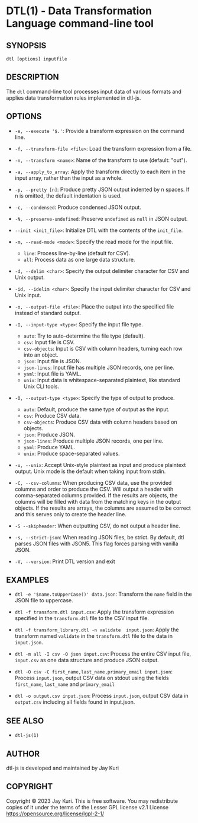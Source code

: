# DTL(1) - Data Transformation Language command-line tool

## SYNOPSIS

`dtl [options] inputfile`

## DESCRIPTION

The `dtl` command-line tool processes input data of various formats and applies data transformation rules implemented in dtl-js.

## OPTIONS

- `-e, --execute '$.'`:
  Provide a transform expression on the command line.

- `-f, --transform-file <file>`:
  Load the transform expression from a file.

- `-n, --transform <name>`:
  Name of the transform to use (default: "out").

- `-a, --apply_to_array`:
  Apply the transform directly to each item in the input array, rather than the input as a whole.

- `-p, --pretty [n]`:
  Produce pretty JSON output indented by n spaces. If n is omitted, the default indentation is used.

- `-c, --condensed`:
  Produce condensed JSON output.

- `-N, --preserve-undefined`:
  Preserve `undefined` as `null` in JSON output.

- `--init <init_file>`:
  Initialize DTL with the contents of the `init_file`.

- `-m, --read-mode <mode>`:
  Specify the read mode for the input file.
  - `line`: Process line-by-line (default for CSV).
  - `all`: Process data as one large data structure.

- `-d, --delim <char>`:
  Specify the output delimiter character for CSV and Unix output.

- `-id, --idelim <char>`:
  Specify the input delimiter character for CSV and Unix input.

- `-o, --output-file <file>`:
  Place the output into the specified file instead of standard output.

- `-I, --input-type <type>`:
  Specify the input file type.
  - `auto`: Try to auto-determine the file type (default).
  - `csv`: Input file is CSV.
  - `csv-objects`: Input is CSV with column headers, turning each row into an object.
  - `json`: Input file is JSON.
  - `json-lines`: Input file has multiple JSON records, one per line.
  - `yaml`: Input file is YAML.
  - `unix`: Input data is whitespace-separated plaintext, like standard Unix CLI tools.

- `-O, --output-type <type>`:
  Specify the type of output to produce.
  - `auto`: Default, produce the same type of output as the input.
  - `csv`: Produce CSV data.
  - `csv-objects`: Produce CSV data with column headers based on objects.
  - `json`: Produce JSON.
  - `json-lines`: Produce multiple JSON records, one per line.
  - `yaml`: Produce YAML.
  - `unix`: Produce space-separated values.

- `-u, --unix`:
  Accept Unix-style plaintext as input and produce plaintext output. Unix mode is the default when taking input from stdin.

- `-C, --csv-columns`:
  When producing CSV data, use the provided columns and order to produce the CSV. Will output a header with comma-separated columns provided. If the results are objects, the columns will be filled with data from the matching keys in the output objects. If the results are arrays, the columns are assumed to be correct and this serves only to create the header line.

- `-S --skipheader`:
  When outputting CSV, do not output a header line.

- `-s, --strict-json`:
  When reading JSON files, be strict. By default, dtl parses JSON files with JSON5. This flag forces parsing with vanilla JSON.

- `-V, --version`:
  Print DTL version and exit

## EXAMPLES

- `dtl -e '$name.toUpperCase()' data.json`:
  Transform the `name` field in the JSON file to uppercase.

- `dtl -f transform.dtl input.csv`:
  Apply the transform expression specified in the `transform.dtl` file to the CSV input file.

- `dtl -f transform_library.dtl -n validate  input.json`:
  Apply the transform named `validate` in the `transform.dtl` file to the data in `input.json`.

- `dtl -m all -I csv -O json input.csv`:
  Process the entire CSV input file, `input.csv` as one data structure and produce JSON output.

- `dtl -O csv -C first_name,last_name,primary_email input.json`:
  Process `input.json`, output CSV data on stdout using the fields `first_name`, `last_name` and `primary_email` 

- `dtl -o output.csv input.json`:
  Process `input.json`, output CSV data in `output.csv` including all fields found in input.json.

## SEE ALSO

- `dtl-js(1)`

## AUTHOR

dtl-js is developed and maintained by Jay Kuri

## COPYRIGHT

Copyright © 2023 Jay Kuri.
This is free software. You may redistribute copies of it under the terms of the Lesser GPL license v2.1 License <https://opensource.org/license/lgpl-2-1/>

